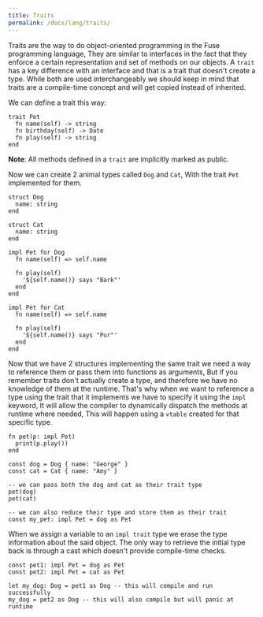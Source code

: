 ```yaml
---
title: Traits
permalink: /docs/lang/traits/
---
```


Traits are the way to do object-oriented programming in the Fuse programming language, They are similar to interfaces in the fact that they enforce a certain representation and set of methods on our objects. A `trait` has a key difference with an interface and that is a trait that doesn't create a type. While both are used interchangeably we should keep in mind that traits are a compile-time concept and will get copied instead of inherited.

We can define a trait this way:

```fuse
trait Pet
  fn name(self) -> string
  fn birthday(self) -> Date
  fn play(self) -> string
end
```

__Note__: All methods defined in a `trait` are implicitly marked as public.

Now we can create 2 animal types called `Dog` and `Cat`, With the trait `Pet` implemented for them.

```fuse
struct Dog
  name: string
end

struct Cat
  name: string
end

impl Pet for Dog
  fn name(self) => self.name

  fn play(self)
    '${self.name()} says "Bark"'
  end
end

impl Pet for Cat
  fn name(self) => self.name

  fn play(self)
    '${self.name()} says "Pur"'
  end
end
```

Now that we have 2 structures implementing the same trait we need a way to reference them or pass them into functions as arguments, But if you remember traits don't actually create a type, and therefore we have no knowledge of them at the runtime. That's why when we want to reference a type using the trait that it implements we have to specify it using the `impl` keyword, It will allow the compiler to dynamically dispatch the methods at runtime where needed, This will happen using a `vtable` created for that specific type.

```fuse
fn pet(p: impl Pet)
  print(p.play())
end

const dog = Dog { name: "George" }
const cat = Cat { name: "Amy" }

-- we can pass both the dog and cat as their trait type
pet(dog)
pet(cat)

-- we can also reduce their type and store them as their trait
const my_pet: impl Pet = dog as Pet
```

When we assign a variable to an `impl trait` type we erase the type information about the said object. The only way to retrieve the initial type back is through a cast which doesn't provide compile-time checks.

```fuse
const pet1: impl Pet = dog as Pet
const pet2: impl Pet = cat as Pet

let my_dog: Dog = pet1 as Dog -- this will compile and run successfully
my_dog = pet2 as Dog -- this will also compile but will panic at runtime
```
